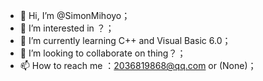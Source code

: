 - 👋 Hi, I’m @SimonMihoyo；
- 👀 I’m interested in ？；
- 🌱 I’m currently learning C++ and Visual Basic 6.0；
- 💞️ I’m looking to collaborate on thing？；
- 📫 How to reach me ：2036819868@qq.com or (None)；

<!---
SimonMihoyo/SimonMihoyo is a ✨ special ✨ repository because its `README.md` (this file) appears on your GitHub profile.
You can click the Preview link to take a look at your changes.
--->
